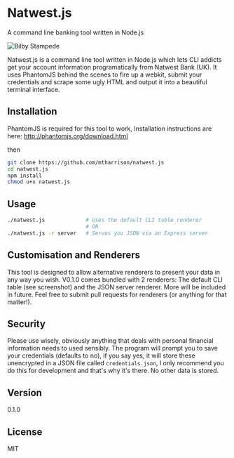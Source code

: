 Natwest.js
=========

A command line banking tool written in Node.js

![Bilby Stampede](http://s3-eu-west-1.amazonaws.com/matt-github/screenshot-table.png)


Natwest.js is a command line tool written in Node.js which lets CLI addicts get your account information programatically from Natwest Bank (UK). It uses PhantomJS behind the scenes to fire up a webkit, submit your credentials and scrape some ugly HTML and output it into a beautiful terminal interface.




Installation
--------------

PhantomJS is required for this tool to work, Installation instructions are here: http://phantomjs.org/download.html

then

```sh
git clone https://github.com/mtharrison/natwest.js
cd natwest.js
npm install
chmod u+x natwest.js
```

Usage
--------------

```sh
./natwest.js             # Uses the default CLI table renderer
                         # OR
./natwest.js -r server   # Serves you JSON via an Express server
```

Customisation and Renderers
--------------

This tool is designed to allow alternative renderers to present your data in any way you wish. V0.1.0 comes bundled with 2 renderers: The default CLI table (see screenshot) and the JSON server renderer. More will be included in future. Feel free to submit pull requests for renderers (or anything for that matter!).

Security
--------------

Please use wisely, obviously anything that deals with personal financial information needs to used sensibly. The program will prompt you to save your credentials (defaults to no), if you say yes, it will store these unencrypted in a JSON file called `credentials.json`, I only recommend you do this for development and that's why it's there. No other data is stored.

Version
----

0.1.0

License
----
MIT
